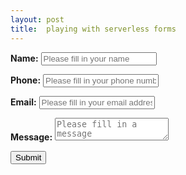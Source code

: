 ```yaml
---
layout: post
title:  playing with serverless forms  
---
```


<form method="post" action="http://www.example.org/" id="example-form-2">
   <p>
       <label for="example-name"><b>Name:</b></label> <input type="text" name="name" id="example-name" placeholder="Please fill in your name" />
   </p>
   <p>
       <label for="example-phone"><b>Phone:</b></label> <input type="tel" name="phone" id="example-phone" placeholder="Please fill in your phone number" />
   </p>
   <p>
       <label for="example-email"><b>Email:</b></label> <input type="email" name="email" id="example-email" placeholder="Please fill in your email address" />
   </p>
   <p>
       <label for="example-message"><b>Message:</b></label> <textarea name="message" id="example-message" placeholder="Please fill in a message"></textarea>
   </p>
   <p>
       <button type="submit">Submit</button>
   </p>
</form>

<script type="text/javascript">
/* <![CDATA[ */
var _leadclient_id = "lc__oUDocZZeDlgM_ch";
/* ]]> */
</script>
<script type='text/javascript' src='http://demo.leadclient.net/leadclient.js'></script>
<script type="text/javascript">
$(document).ready(function() {
   $("#example-form-2").on('submit', function(event) {
      event.preventDefault(); // Prevent default event (Disable form sending)

      $.leadClientSubmit({
         data: {
            name: $("#example-form-2 input[name=name]").val(),
            phone: $("#example-form-2 input[name=phone]").val(),
            email: $("#example-form-2 input[name=email]").val(),
            message: ["Message", $("#example-form-2 textarea[name=message]").val()]
         },
         done: function() {
            $("#example-form-1 input").empty(); // Clear form's inputs

            alert("Form sent!");
         },
         error: function(error_code) {
            switch (error_code) {
               case 'no_channel_id':
                  alert("Error: There is no channel code.");
                  break;
               case 'channel_not_found':
                  alert("Error: The channel was not found");
                  break;
               case 'must_contain_phone_or_email':
                  alert("Error: You must fill in a phone number or an email address");
                  break;
               case 'duplicated_lead':
                  alert("Error: This lead has already been sent");
                  break;
               default:
                  alert("Error: A general error has occurred");
                  break;
            }
         }
      });
   });
});
</script>
